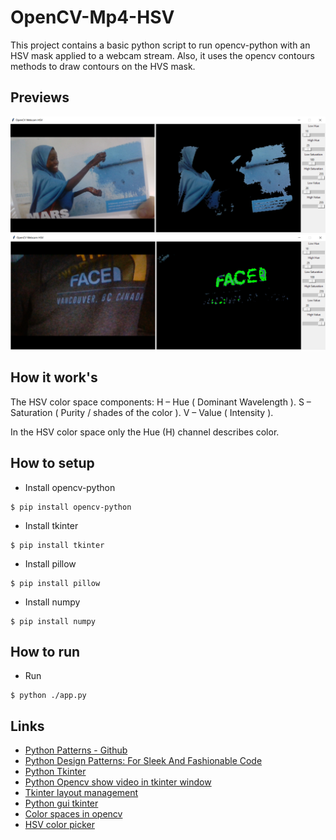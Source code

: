# OpenCV-Mp4-HSV
This project contains a basic python script to run opencv-python with an HSV mask applied to a webcam stream. Also, it uses the opencv contours methods to draw contours on the HVS mask.

## Previews
![Preview1](./preview/Preview1.PNG?raw=true "Preview1")
![Preview2](./preview/Preview2.PNG?raw=true "Preview2")

## How it work's

The HSV color space components:
  H – Hue ( Dominant Wavelength ).
  S – Saturation ( Purity / shades of the color ).
  V – Value ( Intensity ).

In the HSV color space only the Hue (H) channel describes color.

## How to setup
- Install opencv-python
```
$ pip install opencv-python
```

- Install tkinter
```
$ pip install tkinter
```

- Install pillow
```
$ pip install pillow
```

- Install numpy
```
$ pip install numpy
```

## How to run
- Run
```
$ python ./app.py
```

## Links
- [Python Patterns - Github](https://github.com/faif/python-patterns)
- [Python Design Patterns: For Sleek And Fashionable Code](https://www.toptal.com/python/python-design-patterns)
- [Python Tkinter](https://www.javatpoint.com/python-tkinter)
- [Python Opencv show video in tkinter window](https://solarianprogrammer.com/2018/04/21/python-opencv-show-video-tkinter-window/)
- [Tkinter layout management](https://www.python-course.eu/tkinter_layout_management.php)
- [Python gui tkinter](https://www.geeksforgeeks.org/python-gui-tkinter/)
- [Color spaces in opencv](https://www.learnopencv.com/color-spaces-in-opencv-cpp-python/)
- [HSV color picker](https://alloyui.com/examples/color-picker/hsv)
